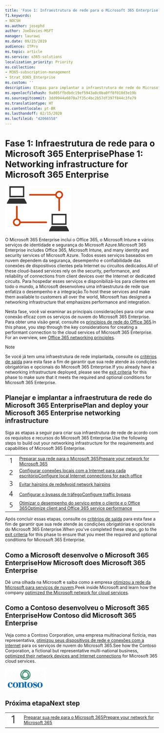 ```yaml
---
title: 'Fase 1: Infraestrutura de rede para o Microsoft 365 Enterprise'
f1.keywords:
- NOCSH
ms.author: josephd
author: JoeDavies-MSFT
manager: laurawi
ms.date: 09/23/2019
audience: ITPro
ms.topic: article
ms.service: o365-solutions
localization_priority: Priority
ms.collection:
- M365-subscription-management
- Strat_O365_Enterprise
ms.custom: ''
description: Etapas para implantar a infraestrutura de rede do Microsoft 365 Enterprise.
ms.openlocfilehash: 9a805ffbdbdc19ef5943a0c0ba0ff8f010d3e19b
ms.sourcegitcommit: 3dd9944a6070a7f35c4bc2b57df397f844c3fe79
ms.translationtype: HT
ms.contentlocale: pt-BR
ms.lasthandoff: 02/15/2020
ms.locfileid: "42066558"
---
```

# <a name="phase-1-networking-infrastructure-for-microsoft-365-enterprise"></a><span data-ttu-id="6072f-103">Fase 1: Infraestrutura de rede para o Microsoft 365 Enterprise</span><span class="sxs-lookup"><span data-stu-id="6072f-103">Phase 1: Networking infrastructure for Microsoft 365 Enterprise</span></span>

![Fase 1: Rede](../media/deploy-foundation-infrastructure/networking_icon.png)

<span data-ttu-id="6072f-105">O Microsoft 365 Enterprise inclui o Office 365, o Microsoft Intune e vários serviços de identidade e segurança do Microsoft Azure.</span><span class="sxs-lookup"><span data-stu-id="6072f-105">Microsoft 365 Enterprise includes Office 365, Microsoft Intune, and many identity and security services of Microsoft Azure.</span></span> <span data-ttu-id="6072f-106">Todos esses serviços baseados em nuvem dependem da segurança, desempenho e confiabilidade das conexões de dispositivos clientes pela Internet ou circuitos dedicados.</span><span class="sxs-lookup"><span data-stu-id="6072f-106">All of these cloud-based services rely on the security, performance, and reliability of connections from client devices over the Internet or dedicated circuits.</span></span> <span data-ttu-id="6072f-107">Para hospedar esses serviços e disponibilizá-los para clientes em todo o mundo, a Microsoft desenvolveu uma infraestrutura de rede que enfatiza o desempenho e a integração.</span><span class="sxs-lookup"><span data-stu-id="6072f-107">To host these services and make them available to customers all over the world, Microsoft has designed a networking infrastructure that emphasizes performance and integration.</span></span> 

<span data-ttu-id="6072f-p102">Nesta fase, você vai examinar as principais considerações para criar uma conexão eficaz com os serviços de nuvem do Microsoft 365 Enterprise. Para obter uma visão geral, consulte os [princípios de rede do Office 365](https://techcommunity.microsoft.com/t5/Office-365-Blog/Getting-the-best-connectivity-and-performance-in-Office-365/ba-p/124694).</span><span class="sxs-lookup"><span data-stu-id="6072f-p102">In this phase, you step through the key considerations for creating a performant connection to the cloud services of Microsoft 365 Enterprise. For an overview, see [Office 365 networking principles](https://techcommunity.microsoft.com/t5/Office-365-Blog/Getting-the-best-connectivity-and-performance-in-Office-365/ba-p/124694).</span></span>

>[!Note]
><span data-ttu-id="6072f-110">Se você já tem uma infraestrutura de rede implantada, consulte os [critérios de saída](networking-exit-criteria.md) para esta fase a fim de garantir que sua rede atende às condições obrigatórias e opcionais do Microsoft 365 Enterprise.</span><span class="sxs-lookup"><span data-stu-id="6072f-110">If you already have a networking infrastructure deployed, please see the [exit criteria](networking-exit-criteria.md) for this phase to make sure that it meets the required and optional conditions for Microsoft 365 Enterprise.</span></span>

## <a name="plan-and-deploy-your-microsoft-365-enterprise-networking-infrastructure"></a><span data-ttu-id="6072f-111">Planejar e implantar a infraestrutura de rede do Microsoft 365 Enterprise</span><span class="sxs-lookup"><span data-stu-id="6072f-111">Plan and deploy your Microsoft 365 Enterprise networking infrastructure</span></span> 

<span data-ttu-id="6072f-112">Siga as etapas a seguir para criar sua infraestrutura de rede de acordo com os requisitos e recursos do Microsoft 365 Enterprise.</span><span class="sxs-lookup"><span data-stu-id="6072f-112">Use the following steps to build out your networking infrastructure for the requirements and capabilities of Microsoft 365 Enterprise.</span></span>

|||
|:-------|:-----|
|![Etapa 1](../media/stepnumbers/Step1.png)|[<span data-ttu-id="6072f-114">Preparar sua rede para o Microsoft 365</span><span class="sxs-lookup"><span data-stu-id="6072f-114">Prepare your network for Microsoft 365</span></span>](networking-provide-bandwidth-cloud-services.md)|
|![Etapa 2](../media/stepnumbers/Step2.png)|[<span data-ttu-id="6072f-116">Configurar conexões locais com a Internet para cada escritório</span><span class="sxs-lookup"><span data-stu-id="6072f-116">Configure local Internet connections for each office</span></span>](networking-dns-resolution-same-location.md)|
|![Etapa 3](../media/stepnumbers/Step3.png)|[<span data-ttu-id="6072f-118">Evitar hairpins de rede</span><span class="sxs-lookup"><span data-stu-id="6072f-118">Avoid network hairpins</span></span>](networking-avoid-network-hairpins.md)|
|![Etapa 4](../media/stepnumbers/Step4.png)|[<span data-ttu-id="6072f-120">Configurar o bypass de tráfego</span><span class="sxs-lookup"><span data-stu-id="6072f-120">Configure traffic bypass</span></span>](networking-configure-proxies-firewalls.md)|
|![Etapa 5](../media/stepnumbers/Step5.png)|[<span data-ttu-id="6072f-122">Otimizar o desempenho do serviço entre o cliente e o Office 365</span><span class="sxs-lookup"><span data-stu-id="6072f-122">Optimize client and Office 365 service performance</span></span>](networking-optimize-tcp-performance.md)|


<span data-ttu-id="6072f-123">Após concluir essas etapas, consulte os [critérios de saída](networking-exit-criteria.md) para esta fase a fim de garantir que sua rede atende às condições obrigatórias e opcionais do Microsoft 365 Enterprise.</span><span class="sxs-lookup"><span data-stu-id="6072f-123">When you've completed these steps, go to the [exit criteria](networking-exit-criteria.md) for this phase to ensure that you meet the required and optional conditions for Microsoft 365 Enterprise.</span></span>

## <a name="how-microsoft-does-microsoft-365-enterprise"></a><span data-ttu-id="6072f-124">Como a Microsoft desenvolve o Microsoft 365 Enterprise</span><span class="sxs-lookup"><span data-stu-id="6072f-124">How Microsoft does Microsoft 365 Enterprise</span></span>

<span data-ttu-id="6072f-125">Dê uma olhada na Microsoft e saiba como a empresa [otimizou a rede da Microsoft para serviços de nuvem](https://www.microsoft.com/itshowcase/deploying-and-managing-microsoft-365#primaryR4).</span><span class="sxs-lookup"><span data-stu-id="6072f-125">Peek inside Microsoft and learn how the company [optimized the Microsoft network for cloud services](https://www.microsoft.com/itshowcase/deploying-and-managing-microsoft-365#primaryR4).</span></span>

## <a name="how-contoso-did-microsoft-365-enterprise"></a><span data-ttu-id="6072f-126">Como a Contoso desenvolveu o Microsoft 365 Enterprise</span><span class="sxs-lookup"><span data-stu-id="6072f-126">How Contoso did Microsoft 365 Enterprise</span></span>

<span data-ttu-id="6072f-127">Veja como a Contoso Corporation, uma empresa multinacional fictícia, mas representativa, [otimizou seus dispositivos de rede e conexões com a internet](contoso-networking.md) para os serviços de nuvem do Microsoft 365.</span><span class="sxs-lookup"><span data-stu-id="6072f-127">See how the Contoso Corporation, a fictional but representative multi-national business, [optimized their network devices and Internet connections](contoso-networking.md) for Microsoft 365 cloud services.</span></span>

![A Contoso Corporation](../media/contoso-overview/contoso-icon.png)

## <a name="next-step"></a><span data-ttu-id="6072f-129">Próxima etapa</span><span class="sxs-lookup"><span data-stu-id="6072f-129">Next step</span></span>

|||
|:-------|:-----|
|![Etapa 1](../media/stepnumbers/Step1.png)|[<span data-ttu-id="6072f-131">Preparar sua rede para o Microsoft 365</span><span class="sxs-lookup"><span data-stu-id="6072f-131">Prepare your network for Microsoft 365</span></span>](networking-provide-bandwidth-cloud-services.md)|


